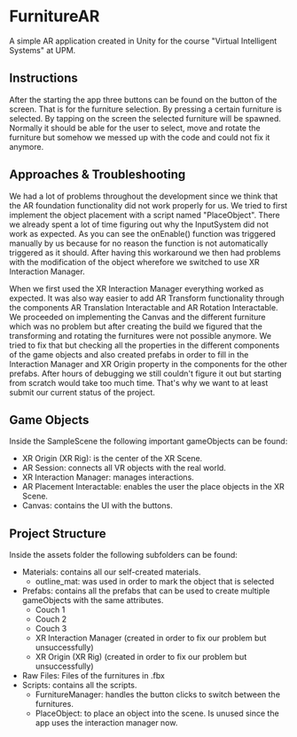 # FurnitureAR

A simple AR application created in Unity for the course "Virtual Intelligent Systems" at UPM.

## Instructions

After the starting the app three buttons can be found on the button of the screen. That is for the furniture selection. By pressing a certain furniture is selected. By tapping on the screen the selected furniture will be spawned. Normally it should be able for the user to select, move and rotate the furniture but somehow we messed up with the code and could not fix it anymore.

## Approaches & Troubleshooting

We had a lot of problems throughout the development since we think that the AR foundation functionality did not work properly for us. We tried to first implement the object placement with a script named "PlaceObject". There we already spent a lot of time figuring out why the InputSystem did not work as expected. As you can see the onEnable() function was triggered manually by us because for no reason the function is not automatically triggered as it should. After having this workaround we then had problems with the modification of the object wherefore we switched to use XR Interaction Manager.

When we first used the XR Interaction Manager everything worked as expected. It was also way easier to add AR Transform functionality through the components AR Translation Interactable and AR Rotation Interactable. We proceeded on implementing the Canvas and the different furniture which was no problem but after creating the build we figured that the transforming and rotating the furnitures were not possible anymore. We tried to fix that but checking all the properties in the different components of the game objects and also created prefabs in order to fill in the Interaction Manager and XR Origin property in the components for the other prefabs. After hours of debugging we still couldn't figure it out but starting from scratch would take too much time. That's why we want to at least submit our current status of the project.

## Game Objects

Inside the SampleScene the following important gameObjects can be found:

- XR Origin (XR Rig): is the center of the XR Scene.
- AR Session: connects all VR objects with the real world.
- XR Interaction Manager: manages interactions.
- AR Placement Interactable: enables the user the place objects in the XR Scene.
- Canvas: contains the UI with the buttons.


## Project Structure

Inside the assets folder the following subfolders can be found:

- Materials: contains all our self-created materials.
  - outline_mat: was used in order to mark the object that is selected
- Prefabs: contains all the prefabs that can be used to create multiple gameObjects with the same attributes.
  - Couch 1
  - Couch 2
  - Couch 3
  - XR Interaction Manager (created in order to fix our problem but unsuccessfully)
  - XR Origin (XR Rig) (created in order to fix our problem but unsuccessfully)
- Raw Files: Files of the furnitures in .fbx
- Scripts: contains all the scripts.
  - FurnitureManager: handles the button clicks to switch between the furnitures.
  - PlaceObject: to place an object into the scene. Is unused since the app uses the interaction manager now.
